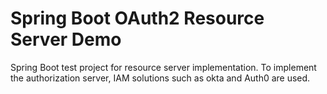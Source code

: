 # Spring Boot OAuth2 Resource Server Demo
Spring Boot test project for resource server implementation. To implement the authorization server, IAM solutions such as okta and Auth0 are used.
